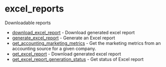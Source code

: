 # excel_reports

Downloadable reports


* [download_excel_report](downloadexcelreport.md) - Download generated excel report
* [generate_excel_report](generateexcelreport.md) - Generate an Excel report
* [get_accounting_marketing_metrics](getaccountingmarketingmetrics.md) - Get the marketing metrics from an accounting source for a given company.
* [get_excel_report](getexcelreport.md) - Download generated excel report
* [get_excel_report_generation_status](getexcelreportgenerationstatus.md) - Get status of Excel report